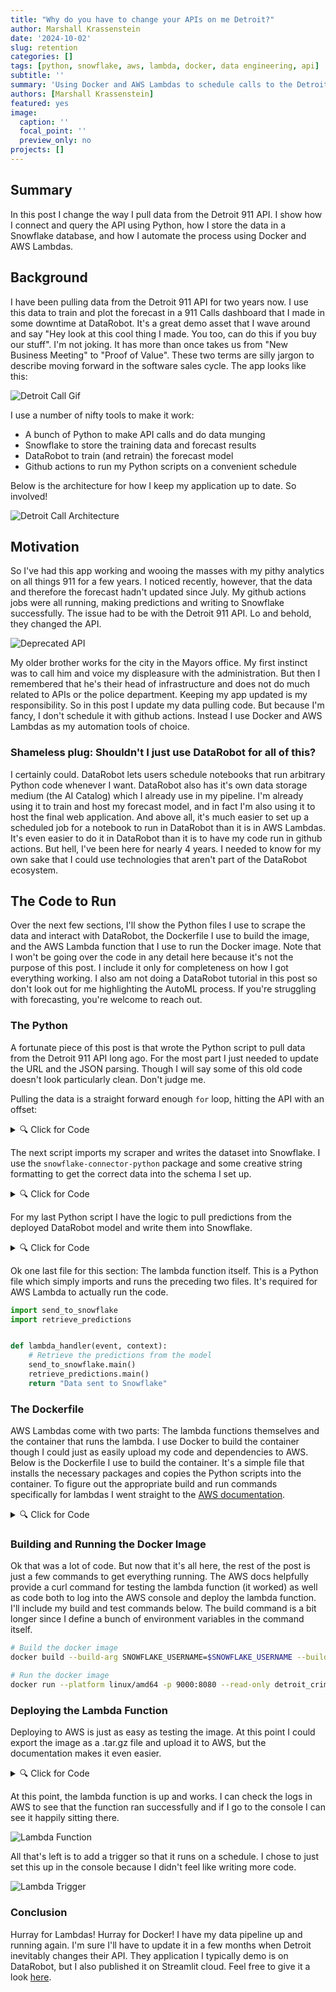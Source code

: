 ```yaml
---
title: "Why do you have to change your APIs on me Detroit?"
author: Marshall Krassenstein
date: '2024-10-02'
slug: retention
categories: []
tags: [python, snowflake, aws, lambda, docker, data engineering, api]
subtitle: ''
summary: 'Using Docker and AWS Lambdas to schedule calls to the Detroit 911 API'
authors: [Marshall Krassenstein]
featured: yes
image:
  caption: ''
  focal_point: ''
  preview_only: no
projects: []
---
```


## Summary

In this post I change the way I pull data from the Detroit 911 API. I show how I connect and query the API using Python, how I store the data in a Snowflake database, and how I automate the process using Docker and AWS Lambdas.

## Background

I have been pulling data from the Detroit 911 API for two years now. I use this data to train and plot the forecast in a 911 Calls dashboard that I made in some downtime at DataRobot. It's a great demo asset that I wave around and say "Hey look at this cool thing I made. You too, can do this if you buy our stuff". I'm not joking. It has more than once takes us from "New Business Meeting" to "Proof of Value". These two terms are silly jargon to describe moving forward in the software sales cycle. The app looks like this:

![Detroit Call Gif](images/detroit_911_call_app.gif)

I use a number of nifty tools to make it work:
- A bunch of Python to make API calls and do data munging
- Snowflake to store the training data and forecast results
- DataRobot to train (and retrain) the forecast model
- Github actions to run my Python scripts on a convenient schedule

Below is the architecture for how I keep my application up to date. So involved!

![Detroit Call Architecture](images/detroit_call_architecture.jpg)

## Motivation

So I've had this app working and wooing the masses with my pithy analytics on all things 911 for a few years. I noticed recently, however, that the data and therefore the forecast hadn't updated since July. My github actions jobs were all running, making predictions and writing to Snowflake successfully. The issue had to be with the Detroit 911 API. Lo and behold, they changed the API.

![Deprecated API](images/deprecated_api.jpg)

My older brother works for the city in the Mayors office. My first instinct was to call him and voice my displeasure with the administration. But then I remembered that he's their head of infrastructure and does not do much related to APIs or the police department. Keeping my app updated is my responsibility. So in this post I update my data pulling code. But because I'm fancy, I don't schedule it with github actions. Instead I use Docker and AWS Lambdas as my automation tools of choice.

### Shameless plug: Shouldn't I just use DataRobot for all of this?

I certainly could. DataRobot lets users schedule notebooks that run arbitrary Python code whenever I want. DataRobot also has it's own data storage medium (the AI Catalog) which I already use in my pipeline. I'm already using it to train and host my forecast model, and in fact I'm also using it to host the final web application. And above all, it's much easier to set up a scheduled job for a notebook to run in DataRobot than it is in AWS Lambdas. It's even easier to do it in DataRobot than it is to have my code run in github actions. But hell, I've been here for nearly 4 years. I needed to know for my own sake that I could use technologies that aren't part of the DataRobot ecosystem.

## The Code to Run

Over the next few sections, I'll show the Python files I use to scrape the data and interact with DataRobot, the Dockerfile I use to build the image, and the AWS Lambda function that I use to run the Docker image. Note that I won't be going over the code in any detail here because it's not the purpose of this post. I include it only for completeness on how I got everything working. I also am not doing a DataRobot tutorial in this post so don't look out for me highlighting the AutoML process. If you're struggling with forecasting, you're welcome to reach out.

### The Python

A fortunate piece of this post is that wrote the Python script to pull data from the Detroit 911 API long ago. For the most part I just needed to update the URL and the JSON parsing. Though I will say some of this old code doesn't look particularly clean. Don't judge me.

Pulling the data is a straight forward enough `for` loop, hitting the API with an offset:

<details>

<summary>🔍 Click for Code</summary>

```python
# pull_crime_data.py

from datetime import datetime as dt
import time

from logzero import logger
import pandas as pd
import requests


ONE_YEAR_AGO = (dt.now() - pd.DateOffset(years=1)).strftime("%Y-%m-%d")

RAW_CALLS_ROUTE: str = (
    f"https://services2.arcgis.com/qvkbeam7Wirps6zC/arcgis/rest/services/Police_Serviced_911_Calls/FeatureServer/0/query?where=called_at>'{ONE_YEAR_AGO}'&outFields=*&returnGeometry=false&f=json"
)


def pull_crime_data(num_records: int) -> pd.DataFrame:
    """
    Pull data from the Detroit Police Department's 911 Call for Service API.
    API call generated here: https://data.detroitmi.gov/datasets/detroitmi::911-calls-for-service-last-30-days/about
    """

    one_year_ago = (dt.now() - pd.DateOffset(years=1)).strftime("%Y-%m-%d")
    one_year_ago_millis = (
        int(time.mktime(dt.strptime(one_year_ago, "%Y-%m-%d").timetuple())) * 1000
    )
    raw_data = pd.DataFrame()
    for i, offset in enumerate(range(0, num_records + 2000, 2000)):
        data = requests.get(RAW_CALLS_ROUTE + f"&resultOffset={offset}")
        data = data.json()
        records = [row["attributes"] for row in data.get("features")]
        df = pd.DataFrame(records).loc[lambda x: x["called_at"] > one_year_ago_millis]
        if len(df) > 0:
            start_shape = raw_data.shape
            raw_data = pd.concat((raw_data, df), axis=0)
            if raw_data.drop_duplicates().shape == start_shape:
                logger.info("DataFrame is the same size as before. Exiting loop...")
                break
        if i % 10 == 0:
            logger.info(f"Data Pulled for {offset} records")
            # be nice or pay the price
            time.sleep(1)

    return raw_data


def main():
    count_url = RAW_CALLS_ROUTE + "&returnCountOnly=true"
    record_count = requests.get(count_url)
    num_records = int(record_count.json()["count"])
    logger.info(f"Total Records in past year: {num_records}")

    detroit_crime_raw = pull_crime_data(num_records)

    detroit_crime_raw["day"] = (dt.now() + pd.DateOffset(days=1)).strftime("%Y-%m-%d")
    return detroit_crime_raw
```

</details>

The next script imports my scraper and writes the dataset into Snowflake. I use the `snowflake-connector-python` package and some creative string formatting to get the correct data into the schema I set up.

<details>

<summary>🔍 Click for Code</summary>

```python
# send_to_snowflake.py

from datetime import datetime as dt
import os

from logzero import logger
import pandas as pd
import numpy as np
import snowflake
import snowflake.connector
from snowflake.connector.pandas_tools import write_pandas
from snowflake.connector.connection import SnowflakeConnection, SnowflakeCursor

import pull_crime_data

SNOW_USERNAME = os.environ["SNOWFLAKE_USERNAME"]
SNOW_PASSWORD = os.environ["SNOWFLAKE_PASSWORD"]
SNOW_DATABASE = "SANDBOX"
SNOW_SCHEMA = "DETROIT"
SNOW_TABLE_NAME = "DETROIT_30_DAY_911_CALLS"
SNOW_LONG_TABLE_NAME = "DETROIT_911_CALLS_LONG"
SNOW_WAREHOUSE = "DEMO_WH"
SNOW_ACCOUNT = "PUBLIC"
URL = "datarobot_partner"

CURRENT_DAY = dt.now().strftime("%Y-%m-%d")
PATH = "./data/"


def read_data(path: str) -> pd.DataFrame:
    """
    Reads in the data from the given path.
    """
    return pd.read_csv(path)


def reformat_data(df: pd.DataFrame) -> pd.DataFrame:
    """Make dataset usable for training.

    Condenses raw pull from Detroit API into consistently spaced training data
    uniquely keyed by district, priority, and call hour.
    """
    df_condense = (
        df.assign(
            call_time=lambda x: (x["called_at"] / 1000).astype("datetime64[s]"),
            call_hour=lambda x: x["call_time"].dt.floor("h"),
            call_day=lambda x: x["call_time"].dt.floor("d"),
            priority=lambda x: x["priority"].replace("P", None).replace(" ", None),
            district=lambda x: "District "
            + x.council_district.fillna(0).astype(float).astype(int).astype(str),
            incidents=1,
        )
        .loc[
            lambda x: (x.call_day < CURRENT_DAY)
            | ((x.call_day == CURRENT_DAY) & (x.call_hour.dt.hour == 0))
        ]
        .loc[lambda x: x.district != "District 0"]
        .loc[lambda x: ~pd.isna(x.priority)]
        .assign(priority=lambda x: x.priority.astype(int))
        .loc[lambda x: x.priority.isin(list(range(1, 6)))]
    )

    dummy_p = pd.get_dummies(df_condense.priority.replace(" ", None))

    d_cols = [f"priority_{i}" for i in dummy_p.columns]
    dummy_p.columns = d_cols
    df_encode = pd.DataFrame(
        np.hstack((df_condense, dummy_p)), columns=list(df_condense.columns) + d_cols
    )

    df_shrink = (
        df_encode.groupby(["call_hour", "district"])
        .agg(
            {
                "incidents": "sum",
                "priority_1": "sum",
                "priority_2": "sum",
                "priority_3": "sum",
                "priority_4": "sum",
                "priority_5": "sum",
            }
        )
        .reset_index()
        .assign(association_id=lambda x: x.district + " - " + x.call_hour.astype(str))
        .assign(call_hour=lambda x: x.call_hour.astype(str))
    )
    for i in range(1, 6):
        df_shrink[f"priority_{i}"] = df_shrink[f"priority_{i}"].astype(int)
    df_long = (
        df_condense.groupby(["call_hour", "priority", "district"])["incidents"]
        .sum()
        .reset_index()
        .assign(
            series_id=lambda x: "D" + x.district.str[-1] + "P" + x.priority.astype(str),
            unique_key=lambda x: x.series_id + " " + x.call_hour.astype(str),
            call_hour=lambda x: x.call_hour.astype(str),
        )
    )[["call_hour", "district", "priority", "incidents", "series_id", "unique_key"]]
    df_long.columns = [i.upper() for i in df_long.columns]

    interpolated_df = pd.DataFrame()
    for series in df_long.SERIES_ID.unique():
        t_df = df_long.loc[lambda x: x.SERIES_ID == series].reset_index(drop=True)
        district, priority, series_id = (
            t_df.DISTRICT[0],
            t_df.PRIORITY[0],
            t_df.SERIES_ID[0],
        )
        min_date, max_date = t_df["CALL_HOUR"].min(), t_df["CALL_HOUR"].max()
        t_df["CALL_HOUR"] = pd.to_datetime(t_df["CALL_HOUR"])
        r = pd.date_range(start=min_date, end=max_date, freq="h")
        new_df = (
            t_df.set_index("CALL_HOUR")
            .reindex(r)
            .assign(
                DISTRICT=district,
                PRIORITY=priority,
                SERIES_ID=series_id,
                UNIQUE_KEY=lambda x: series_id + " " + x.index.astype(str),
            )
            .fillna(0)
            .reset_index()
            .rename(columns={"index": "CALL_HOUR"})
        )
        interpolated_df = pd.concat((interpolated_df, new_df), axis=0)
    interpolated_df["CALL_HOUR"] = interpolated_df["CALL_HOUR"].astype(str)

    return df_shrink, interpolated_df


def count_and_delete_records(
    cur: SnowflakeCursor,
    table_name: str,
    longest_ago_call_date: str,
    call_hour: str = "call_hour",
):

    sql = f"""SELECT count(*) as total FROM {SNOW_DATABASE}.{SNOW_SCHEMA}.{table_name} as a WHERE a."{call_hour}" >= TO_TIMESTAMP_NTZ('{longest_ago_call_date}')"""
    cur.execute(sql)
    count_rows = cur.fetchone()[0]

    logger.info(f"Deleting out of date information for {count_rows} records...")
    # Drop records below latest pulled call date
    sql = f"""DELETE FROM {SNOW_DATABASE}.{SNOW_SCHEMA}.{table_name} as a WHERE a."{call_hour}" >= TO_TIMESTAMP_NTZ('{longest_ago_call_date}')"""
    logger.info(f"{count_rows} records deleted")
    cur.execute(sql)


def write_new_records(cnx: SnowflakeConnection, table_name: str, df: pd.DataFrame):
    logger.info(f"Writing new records to {table_name}...")

    # Write the fresh data from the DataFrame to the table
    success, nchunks, nrows, _ = write_pandas(
        cnx,
        df,
        database=SNOW_DATABASE,
        schema=SNOW_SCHEMA,
        table_name=table_name,
        quote_identifiers=True,
    )
    if success:
        logger.info(f"Success: {nchunks} chunks, {nrows} rows written successfully")
    else:
        logger.error("Write failed")


def send_data_to_snowflake(df_wide: pd.DataFrame, df_long: pd.DataFrame) -> None:
    """
    Sends the data to Snowflake.
    """

    # Create the connection to the Snowflake database.
    cnx = snowflake.connector.connect(
        user=SNOW_USERNAME,
        password=SNOW_PASSWORD,
        account=URL,
        warehouse=SNOW_WAREHOUSE,
        database=SNOW_DATABASE,
        schema=SNOW_SCHEMA,
    )

    # Create a Cursor
    cur = cnx.cursor()

    # cur data type

    longest_ago_call_date = min(pd.to_datetime(df_wide.call_hour).astype(str))

    count_and_delete_records(cur, SNOW_TABLE_NAME, longest_ago_call_date)
    write_new_records(cnx, SNOW_TABLE_NAME, df_wide)

    count_and_delete_records(
        cur, SNOW_LONG_TABLE_NAME, longest_ago_call_date, call_hour="CALL_HOUR"
    )
    write_new_records(cnx, SNOW_LONG_TABLE_NAME, df_long)

    cnx.close()


def main(read_from_file: bool = False) -> None:
    if read_from_file:
        logger.info("Reading Data")
        df = read_data(os.path.join(PATH, "detroit_crime.csv"))
    else:
        df = pull_crime_data.main()
    logger.info("Prepping Data")
    df_wide, df_long = reformat_data(df)
    logger.info("Sending Data to Snowflake")
    send_data_to_snowflake(df_wide, df_long)
    logger.info("Finished")


if __name__ == "__main__":
    main(read_from_file=False)


```

</details>

For my last Python script I have the logic to pull predictions from the deployed DataRobot model and write them into Snowflake.

<details>

<summary>🔍 Click for Code</summary>

```python
# retrieve_predictions.py
import datetime
import os

import datarobot as dr
from logzero import logger
import pandas as pd
import snowflake
import snowflake.connector
from snowflake.connector.pandas_tools import write_pandas

SNOW_USERNAME = os.environ["SNOWFLAKE_USERNAME"]
SNOW_PASSWORD = os.environ["SNOWFLAKE_PASSWORD"]
SNOW_DATABASE = "SANDBOX"
SNOW_SCHEMA = "DETROIT"
SNOW_TABLE_NAME_WIDE = "DETROIT_30_DAY_911_CALLS"
SNOW_PREDICTION_TABLE_NAME_WIDE = "DETROIT_30_DAY_911_CALLS_PREDICTIONS"
SNOW_WAREHOUSE = "DEMO_WH"
SNOW_ACCOUNT = "PUBLIC"
URL = "datarobot_partner"


SNOW_TABLE_NAME_LONG = "DETROIT_911_CALLS_LONG"
SNOW_PREDICTION_TABLE_NAME_LONG = "DETROIT_911_CALLS_RENEW_LONG_PREDICTIONS"

DR_ENDPOINT = "https://app.datarobot.com/api/v2/"
API_KEY = os.environ["DATAROBOT_API_TOKEN"]
RETRAINING_AI_CATALOG_ID = "622f8b84b8cf90513094eeca"
BASE_TRAINING_AI_CATALOG_ID = "61ddb8eca93a7c03f6a5816b"
DEPLOYMENT_ID = "62309f2eb9797a90972f84a8"


def pull_data_from_snowflake(SNOW_TABLE):

    # Create the connection to the Snowflake database.
    cnx = snowflake.connector.connect(
        user=SNOW_USERNAME,
        password=SNOW_PASSWORD,
        account=URL,
        warehouse=SNOW_WAREHOUSE,
        database=SNOW_DATABASE,
        schema=SNOW_SCHEMA,
    )

    # # Create a Cursor
    cur = cnx.cursor()
    call_hour = "call_hour" if SNOW_TABLE == SNOW_TABLE_NAME_WIDE else "CALL_HOUR"
    sql = f"""
        SELECT *  
        FROM {SNOW_DATABASE}.{SNOW_SCHEMA}.{SNOW_TABLE} as a 
        WHERE a."{call_hour}" >= (
            SELECT ADD_MONTHS(MAX(b."{call_hour}"),-3) FROM {SNOW_DATABASE}.{SNOW_SCHEMA}.{SNOW_TABLE} as b
            )
            """
    cur.execute(sql)
    df = cur.fetch_pandas_all()
    cur.close()
    return df


def build_long_prediction_set(df: pd.DataFrame, start_hours: int, fd_hours: int) -> pd.DataFrame:

    latest_call_hour = df.CALL_HOUR.max()
    prediction_start = latest_call_hour + datetime.timedelta(hours=start_hours)
    prediction_end = latest_call_hour + datetime.timedelta(hours=fd_hours)

    priorities = [str(i) for i in range(1, 6)]
    df_predictions = df.loc[lambda x: x.PRIORITY.isin(priorities)]
    district_priority = df_predictions[["DISTRICT", "PRIORITY"]].drop_duplicates()
    # district_priority_list = list(itertools.product(*district_priority.values))
    for district, priority in district_priority.values:
        # temp = df.loc[(df.district == district) & (df.priority == priority)]

        df_future = (
            pd.DataFrame(
                pd.date_range(start=prediction_start, end=prediction_end, freq="h")
            )
            .rename(columns={0: "CALL_HOUR"})
            .assign(
                DISTRICT=district,
                PRIORITY=priority,
                SERIES_ID="D" + district[-1] + "P" + str(priority),
            )
        )
        df_predictions = pd.concat((df_predictions, df_future))

    df_prediction_file = (
        df_predictions.reset_index(drop=True)
        .assign(UNIQUE_KEY=lambda x: x.SERIES_ID + " " + x.CALL_HOUR.astype(str))
        .assign(
            CALL_HOUR=lambda x: pd.to_datetime(
                x.CALL_HOUR.astype(str) + ".001", unit="ns"
            )
        )
        .sort_values(by=["SERIES_ID", "CALL_HOUR"])
    )

    return df_prediction_file


def predict(
    data,
    deployment_id,
    forecast_point=None,
    predictions_start_date=None,
    predictions_end_date=None,
):
    """
    Make predictions on data provided using DataRobot deployment_id provided.
    See docs for details:
         https://app.datarobot.com/docs/predictions/api/dr-predapi.html

    Parameters
    ----------
    data : str
        Feature1,Feature2
        numeric_value,string
    deployment_id : str
        Deployment ID to make predictions with.
    forecast_point : str, optional
        Forecast point as timestamp in ISO format
    predictions_start_date : str, optional
        Start of predictions as timestamp in ISO format
    predictions_end_date : str, optional
        End of predictions as timestamp in ISO format

    Returns
    -------
    Response schema:
        https://app.datarobot.com/docs/predictions/api/dr-predapi.html#response-schema

    Raises
    ------
    DataRobotPredictionError if there are issues getting predictions from DataRobot
    """
    # Set HTTP headers. The charset should match the contents of the file.
    headers = {
        "Content-Type": "text/plain; charset=UTF-8",
        "Authorization": "Bearer {}".format(API_KEY),
        "DataRobot-Key": DATAROBOT_KEY,
    }

    url = API_URL.format(deployment_id=deployment_id)

    params = {
        "forecastPoint": forecast_point,
        "predictionsStartDate": predictions_start_date,
        "predictionsEndDate": predictions_end_date,
    }

    # Make API request for predictions
    predictions_response = requests.post(url, data=data, headers=headers, params=params)
    return predictions_response.json()


def predictions_to_dataframe(
    predictions: pd.DataFrame, snow_table_name: str
) -> pd.DataFrame:
    """
    Converts the predictions into a dataframe
    """

    predictions_df = pd.DataFrame()

    for row in predictions["data"]:
        temp_dict = {}
        temp_dict["seriesId"] = [row["seriesId"]]
        temp_dict["timestamp"] = [row["timestamp"]]
        temp_dict["prediction"] = [row["prediction"]]
        temp_dict["forecastDistance"] = [row["forecastDistance"]]
        temp_dict["assocation_id"] = [
            row.get("passthroughValues").get("association_id")
        ]

        if snow_table_name == SNOW_PREDICTION_TABLE_NAME_WIDE:
            temp_dict["assocation_id"] = [
                row.get("passthroughValues").get("association_id")
            ]
            temp_df = pd.DataFrame(temp_dict)
            temp_df.columns = [
                "district",
                "call_hour",
                "incidents",
                "forecast_distance",
                "association_id",
            ]

        else:
            temp_dict["assocation_id"] = [
                row.get("passthroughValues").get("UNIQUE_KEY")
            ]
            try:
                temp_dict["interval_high"] = [
                    row.get("predictionIntervals").get("80").get("high")
                ]
                temp_dict["interval_low"] = [
                    row.get("predictionIntervals").get("80").get("low")
                ]
            except:
                temp_dict["interval_high"] = [0]
                temp_dict["interval_low"] = [0]

            temp_df = pd.DataFrame(temp_dict)
            temp_df.columns = [
                "SERIES_ID",
                "CALL_HOUR",
                "INCIDENTS",
                "FORECAST_DISTANCE",
                "UNIQUE_KEY",
                "INTERVAL_HIGH",
                "INTERVAL_LOW",
            ]

        predictions_df = pd.concat((predictions_df, temp_df))

        temp_df = pd.DataFrame(temp_dict)

    call_hour = (
        "call_hour"
        if snow_table_name == SNOW_PREDICTION_TABLE_NAME_WIDE
        else "CALL_HOUR"
    )
    predictions_df[call_hour] = pd.to_datetime(
        predictions_df[call_hour]
    ).dt.tz_localize(None)
    return predictions_df


def write_latest_predictions_to_snowflake(
    df: pd.DataFrame, snow_prediction_table: str
) -> None:
    cnx = snowflake.connector.connect(
        user=SNOW_USERNAME,
        password=SNOW_PASSWORD,
        account=URL,
        warehouse=SNOW_WAREHOUSE,
        database=SNOW_DATABASE,
        schema=SNOW_SCHEMA,
    )

    # # Create a Cursor
    cur = cnx.cursor()
    if snow_prediction_table == SNOW_PREDICTION_TABLE_NAME_WIDE:
        sql = f"""
            CREATE OR REPLACE TABLE 
            {SNOW_DATABASE}.{SNOW_SCHEMA}.{snow_prediction_table} (
                district TEXT,
                call_hour TIMESTAMP_NTZ,
                incidents numeric(30,3),
                forecast_distance INTEGER,
                association_id TEXT
            );
            """
    else:
        print("Long Query")
        sql = f"""
            CREATE OR REPLACE TABLE
            {SNOW_DATABASE}.{SNOW_SCHEMA}.{snow_prediction_table} (
                SERIES_ID TEXT,
                CALL_HOUR TIMESTAMP_NTZ,
                INCIDENTS numeric(30,3),
                FORECAST_DISTANCE INTEGER,
                UNIQUE_KEY varchar(255) NOT NULL,
                INTERVAL_HIGH numeric(30,3),
                INTERVAL_LOW numeric(30,3)
            );
            """

    cur.execute(sql)

    call_hour = (
        "call_hour"
        if snow_prediction_table == SNOW_PREDICTION_TABLE_NAME_WIDE
        else "CALL_HOUR"
    )
    df[call_hour] = pd.to_datetime(df[call_hour]).astype(str)
    df.columns = [i.upper() for i in df.columns]
    # Write the data from the DataFrame to the table named
    # Update Table Name
    _, _, nrows, _ = write_pandas(
        cnx,
        df,
        database=SNOW_DATABASE,
        schema=SNOW_SCHEMA,
        table_name=snow_prediction_table,
        quote_identifiers=True,
    )
    logger.info(
        "Great success! Wrote {} rows to {}".format(nrows, snow_prediction_table)
    )
    cnx.close()
    return


def remove_old_retraining_data(client: dr.client, did: str):
    url = f"{DR_ENDPOINT}/datasets/{did}/versions/"
    dataset_versions = client.get(url).json()
    logger.info(f"Found {dataset_versions['count']} versions of {did}")
    if dataset_versions["count"] > 75:
        sorted_versions = sorted(
            dataset_versions["data"], key=lambda x: pd.to_datetime(x["creationDate"])
        )
        for version in sorted_versions[:-50]:
            url = f"{DR_ENDPOINT}/datasets/{did}/versions/{version['versionId']}"
            client.delete(url)
        logger.info(f"Deleted {dataset_versions['count'] - 50} versions of {did}")


def main():
    """
    Runs all the functions
    """
    logger.info(f"Retrieving data from Snowflake table: {SNOW_TABLE_NAME_LONG}")
    df = pull_data_from_snowflake(SNOW_TABLE=SNOW_TABLE_NAME_LONG)
    logger.info("Building/writing prediction set")

    scoring_data = build_long_prediction_set(df, 1, 168).to_csv()
    logger.info("Retrieving predictions from DataRobot")

    # Primary Deployment ***
    predictions = predict(
        scoring_data,
        DEPLOYMENT_ID_LONG,
        forecast_point=None,
        predictions_start_date=None, 
        predictions_end_date=None,
    )

    df_predictions = predictions_to_dataframe(
        predictions, SNOW_PREDICTION_TABLE_NAME_LONG
    )

    logger.info(f"Writing predictions to {SNOW_PREDICTION_TABLE_NAME_LONG}")
    write_latest_predictions_to_snowflake(
        df_predictions, SNOW_PREDICTION_TABLE_NAME_LONG
    )

    logger.info("Cleaning out old retraining data from AI Catalog")
    client = dr.Client(endpoint=DR_ENDPOINT, token=API_KEY)
    remove_old_retraining_data(client, RETRAINING_AI_CATALOG_ID)
    remove_old_retraining_data(client, BASE_TRAINING_AI_CATALOG_ID)

    return


if __name__ == "__main__":

    # Long table that predicts on priority
    main()

```

</details>

Ok one last file for this section: The lambda function itself. This is a Python file which simply imports and runs the preceding two files. It's required for AWS Lambda to actually run the code.

```python
import send_to_snowflake
import retrieve_predictions


def lambda_handler(event, context):
    # Retrieve the predictions from the model
    send_to_snowflake.main()
    retrieve_predictions.main()
    return "Data sent to Snowflake"
```

### The Dockerfile

AWS Lambdas come with two parts: The lambda functions themselves and the container that runs the lambda. I use Docker to build the container though I could just as easily upload my code and dependencies to AWS. Below is the Dockerfile I use to build the container. It's a simple file that installs the necessary packages and copies the Python scripts into the container. To figure out the appropriate build and run commands specifically for lambdas I went straight to the [AWS documentation](https://docs.aws.amazon.com/lambda/latest/dg/python-image.html#python-image-instructions).

<details>

<summary>🔍 Click for Code</summary>

```Dockerfile
# Slim python 3.10
FROM public.ecr.aws/lambda/python:3.10

ARG LAMBDA_TASK_ROOT=${LAMBDA_TASK_ROOT} 

# Copy requirements.txt
COPY requirements.txt ${LAMBDA_TASK_ROOT}
COPY constraints.txt ${LAMBDA_TASK_ROOT}

# Install the specified packages
RUN pip install -r requirements.txt -c constraints.txt

# Copy function code
COPY pull_crime_data.py ${LAMBDA_TASK_ROOT}
COPY send_to_snowflake.py ${LAMBDA_TASK_ROOT}
COPY predict.py ${LAMBDA_TASK_ROOT}
COPY retrieve_predictions.py ${LAMBDA_TASK_ROOT}
COPY lambda_function.py ${LAMBDA_TASK_ROOT}


# Define build-time ARG variables
ARG SNOWFLAKE_USERNAME
ARG SNOWFLAKE_PASSWORD
ARG DATAROBOT_API_TOKEN

# Set environment variables using ENV
ENV SNOWFLAKE_USERNAME=${SNOWFLAKE_USERNAME}
ENV SNOWFLAKE_PASSWORD=${SNOWFLAKE_PASSWORD}
ENV DATAROBOT_API_TOKEN=${DATAROBOT_API_TOKEN}

# Set the CMD to your handler (could also be done as a parameter override outside of the Dockerfile)
CMD [ "lambda_function.handler" ]
```

</details>

### Building and Running the Docker Image

Ok that was a lot of code. But now that it's all here, the rest of the post is just a few commands to get everything running. The AWS docs helpfully provide a curl command for testing the lambda function (it worked) as well as code both to log into the AWS console and deploy the lambda function. I'll include my build and test commands below. The build command is a bit longer since I define a bunch of environment variables in the command itself.

```sh 
# Build the docker image
docker build --build-arg SNOWFLAKE_USERNAME=$SNOWFLAKE_USERNAME --build-arg SNOWFLAKE_PASSWORD$SNOWFLAKE_PASSWORD --build-arg DATAROBOT_API_TOKEN=$DATAROBOT_API_TOKEN --tag detroit_crime_pull --platform linux/amd64 .

# Run the docker image
docker run --platform linux/amd64 -p 9000:8080 --read-only detroit_crime_pull
```

### Deploying the Lambda Function

Deploying to AWS is just as easy as testing the image. At this point I could export the image as a .tar.gz file and upload it to AWS, but the documentation makes it even easier. 

<details>

<summary>🔍 Click for Code</summary>

```sh
# Login
aws ecr get-login-password --region us-east-1 | docker login --username AWS --password-stdin 75xxxxxxxx60.dkr.ecr.us-east-1.amazonaws.com

# Create the repository
aws ecr create-repository --repository-name detroit-crime-pull  --region us-east-1 --image-scanning-configuration scanOnPush=true --image-tag-mutability MUTABLE

# Tag the image
docker tag detroit_crime_pull:latest 75xxxxxxxx60.dkr.ecr.us-east-1.amazonaws.com/detroit-crime-pull:latest

# Push the image
docker push 75xxxxxxxx60.dkr.ecr.us-east-1.amazonaws.com/detroit-crime-pull:latest

# Create the lambda function
aws lambda create-function \
  --function-name pull-crime-data \
  --package-type Image \
  --code ImageUri=75xxxxxxxx60.dkr.ecr.us-east-1.amazonaws.com/detroit-crime-pull:latest \
  --role arn:aws:iam::75xxxxxxxx60:role/lambda-role # You can create a role in the console if you don't have one

# Test the lambda function
aws lambda invoke --function-name pull-crime-data response.json

# Response:
{
    "StatusCode": 200,
    "FunctionError": "Unhandled",
    "ExecutedVersion": "$LATEST"
}
```

</details>

At this point, the lambda function is up and works. I can check the logs in AWS to see that the function ran successfully and if I go to the console I can see it happily sitting there.

![Lambda Function](images/lambda_1.jpg)

All that's left is to add a trigger so that it runs on a schedule. I chose to just set this up in the console because I didn't feel like writing more code.

![Lambda Trigger](images/lambda_2.jpg)

### Conclusion

Hurray for Lambdas! Hurray for Docker! I have my data pipeline up and running again. I'm sure I'll have to update it in a few months when Detroit inevitably changes their API. They application I typically demo is on DataRobot, but I also published it on Streamlit cloud. Feel free to give it a look [here](https://detroit911.streamlit.app/).
